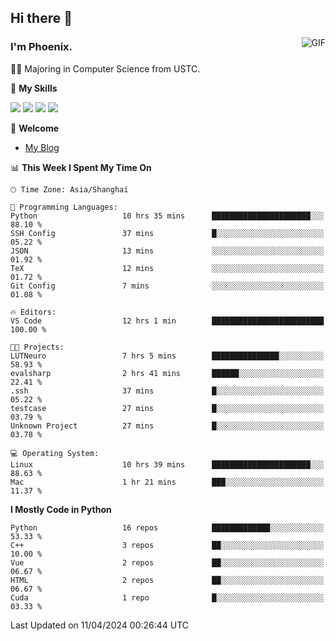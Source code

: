 ## Hi there 👋
<img align="right" alt="GIF" src="https://raw.githubusercontent.com/JoeyBling/JoeyBling/master/pic/pusheencode.gif" />

### I'm Phoenix.

👨‍🎓 Majoring in Computer Science from USTC.

🌟 **My Skills**

![](https://img.shields.io/badge/-Python-3e74a2?style=flat-square&logo=Python&logoColor=fff)
![](https://img.shields.io/badge/-C++-9f62a5?style=flat&logo=cplusplus&logoColor=white)
![](https://img.shields.io/badge/-Linux-185886?style=flat-square&logo=Linux&logoColor=fff)
![](https://img.shields.io/badge/-Rust-ff4136?style=flat-square&logo=Rust&logoColor=fff)

💬 **Welcome**

- [My Blog](https://ysy-phoenix.github.io/)

<!--START_SECTION:waka-->
📊 **This Week I Spent My Time On** 

```text
🕑︎ Time Zone: Asia/Shanghai

💬 Programming Languages: 
Python                   10 hrs 35 mins      ██████████████████████░░░   88.10 % 
SSH Config               37 mins             █░░░░░░░░░░░░░░░░░░░░░░░░   05.22 % 
JSON                     13 mins             ░░░░░░░░░░░░░░░░░░░░░░░░░   01.92 % 
TeX                      12 mins             ░░░░░░░░░░░░░░░░░░░░░░░░░   01.72 % 
Git Config               7 mins              ░░░░░░░░░░░░░░░░░░░░░░░░░   01.08 % 

🔥 Editors: 
VS Code                  12 hrs 1 min        █████████████████████████   100.00 % 

🐱‍💻 Projects: 
LUTNeuro                 7 hrs 5 mins        ███████████████░░░░░░░░░░   58.93 % 
evalsharp                2 hrs 41 mins       ██████░░░░░░░░░░░░░░░░░░░   22.41 % 
.ssh                     37 mins             █░░░░░░░░░░░░░░░░░░░░░░░░   05.22 % 
testcase                 27 mins             █░░░░░░░░░░░░░░░░░░░░░░░░   03.79 % 
Unknown Project          27 mins             █░░░░░░░░░░░░░░░░░░░░░░░░   03.78 % 

💻 Operating System: 
Linux                    10 hrs 39 mins      ██████████████████████░░░   88.63 % 
Mac                      1 hr 21 mins        ███░░░░░░░░░░░░░░░░░░░░░░   11.37 % 
```

**I Mostly Code in Python** 

```text
Python                   16 repos            █████████████░░░░░░░░░░░░   53.33 % 
C++                      3 repos             ██░░░░░░░░░░░░░░░░░░░░░░░   10.00 % 
Vue                      2 repos             ██░░░░░░░░░░░░░░░░░░░░░░░   06.67 % 
HTML                     2 repos             ██░░░░░░░░░░░░░░░░░░░░░░░   06.67 % 
Cuda                     1 repo              █░░░░░░░░░░░░░░░░░░░░░░░░   03.33 % 
```




 Last Updated on 11/04/2024 00:26:44 UTC
<!--END_SECTION:waka-->

<!--
**ysy-phoenix/ysy-phoenix** is a ✨ _special_ ✨ repository because its `README.md` (this file) appears on your GitHub profile.

Here are some ideas to get you started:

- 🔭 I’m currently working on ...
- 🌱 I’m currently learning ...
- 👯 I’m looking to collaborate on ...
- 🤔 I’m looking for help with ...
- 💬 Ask me about ...
- 📫 How to reach me: ...
- 😄 Pronouns: ...
- ⚡ Fun fact: ...
-->
